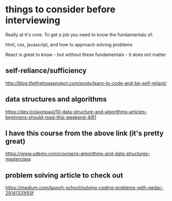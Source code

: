 # things to consider before interviewing

Really at it's core. To get a job you need to know the fundamentals of:

html, css, javascript, and how to approach solving problems

React is great to know - but without these fundamentals - it does not matter

## self-reliance/sufficiency

http://blog.thefirehoseproject.com/posts/learn-to-code-and-be-self-reliant/

## data structures and algorithms

https://dev.to/javinpaul/10-data-structure-and-algorithms-articles-beginners-should-read-this-weekend-4i91

## I have this course from the above link (it's pretty great)

https://www.udemy.com/course/js-algorithms-and-data-structures-masterclass

## problem solving article to check out

https://medium.com/launch-school/solving-coding-problems-with-pedac-29141331f93f
